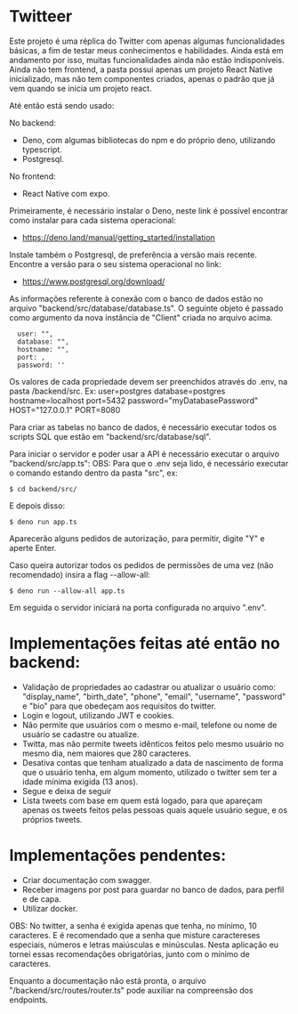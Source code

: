 # Twitteer
Este projeto é uma réplica do Twitter com apenas algumas funcionalidades básicas, a fim de testar meus conhecimentos e habilidades.
Ainda está em andamento por isso, muitas funcionalidades ainda não estão indisponíveis.
Ainda não tem frontend, a pasta possui apenas um projeto React Native inicializado, mas não tem componentes criados, apenas o padrão que já vem quando se inicia um projeto react.

Até então está sendo usado:

No backend:

- Deno, com algumas bibliotecas do npm e do próprio deno, utilizando typescript.
- Postgresql.

No frontend:

- React Native com expo.

Primeiramente, é necessário instalar o Deno, neste link é possível encontrar como instalar para cada sistema operacional:
- https://deno.land/manual/getting_started/installation

Instale também o Postgresql, de preferência a versão mais recente. Encontre a versão para o seu sistema operacional no link:
- https://www.postgresql.org/download/

As informações referente à conexão com o banco de dados estão no arquivo "backend/src/database/database.ts".
O seguinte objeto é passado como argumento da nova instância de "Client" criada no arquivo acima.

      user: "",
      database: "",
      hostname: "",
      port: ,
      password: ''


Os valores de cada propriedade devem ser preenchidos através do .env, na pasta /backend/src.
Ex:
      user=postgres
      database=postgres
      hostname=localhost
      port=5432
      password="myDatabasePassword"
      HOST="127.0.0.1"
      PORT=8080

Para criar as tabelas no banco de dados, é necessário executar todos os scripts SQL que estão em "backend/src/database/sql".

Para iniciar o servidor e poder usar a API é necessário executar o arquivo "backend/src/app.ts":
OBS: Para que o .env seja lido, é necessário executar o comando estando dentro da pasta "src", ex:
```
$ cd backend/src/
```
 E depois disso:
```
$ deno run app.ts
```
Aparecerão alguns pedidos de autorização, para permitir, digite "Y" e aperte Enter.

Caso queira autorizar todos os pedidos de permissões de uma vez (não recomendado) insira a flag --allow-all:

```
$ deno run --allow-all app.ts
```

Em seguida o servidor iniciará na porta configurada no arquivo ".env".

# Implementações feitas até então no backend:

- Validação de propriedades ao cadastrar ou atualizar o usuário como: "display_name", "birth_date", "phone", "email", "username", "password" e "bio" para que obedeçam aos requisitos do twitter.
- Login e logout, utilizando JWT e cookies.
- Não permite que usuários com o mesmo e-mail, telefone ou nome de usuário se cadastre ou atualize.
- Twitta, mas não permite tweets idênticos feitos pelo mesmo usuário no mesmo dia, nem maiores que 280 caracteres.
- Desativa contas que tenham atualizado a data de nascimento de forma que o usuário tenha, em algum momento, utilizado o twitter sem ter a idade mínima exigida (13 anos).
- Segue e deixa de seguir
- Lista tweets com base em quem está logado, para que apareçam apenas os tweets feitos pelas pessoas quais aquele usuário segue, e os próprios tweets.

# Implementações pendentes:

- Criar documentação com swagger.
- Receber imagens por post para guardar no banco de dados, para perfil e de capa.
- Utilizar docker.

OBS: No twitter, a senha é exigida apenas que tenha, no mínimo, 10 caracteres. E é recomendado que a senha que misture caractereses especiais, números e letras maiúsculas e minúsculas. Nesta aplicação eu tornei essas recomendações obrigatórias, junto com o mínimo de caracteres.

Enquanto a documentação não está pronta, o arquivo "/backend/src/routes/router.ts" pode auxiliar na compreensão dos endpoints.